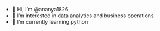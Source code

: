 - 👋 Hi, I’m @ananya1826
- 👀 I’m interested in data analytics and business operations
- 🌱 I’m currently learning python

<!---
ananya1826/ananya1826 is a ✨ special ✨ repository because its `README.md` (this file) appears on your GitHub profile.
You can click the Preview link to take a look at your changes.
--->
